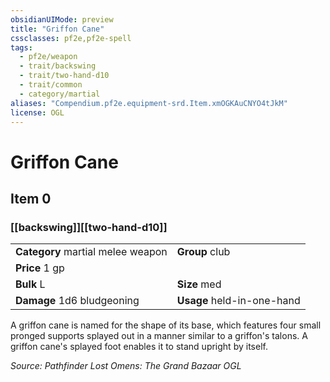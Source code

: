 ```yaml
---
obsidianUIMode: preview
title: "Griffon Cane"
cssclasses: pf2e,pf2e-spell
tags:
  - pf2e/weapon
  - trait/backswing
  - trait/two-hand-d10
  - trait/common
  - category/martial
aliases: "Compendium.pf2e.equipment-srd.Item.xmOGKAuCNYO4tJkM"
license: OGL
---
```

# Griffon Cane
## Item 0
### [[backswing]][[two-hand-d10]]

|  |  |
| -- | -- |
| **Category** martial melee weapon | **Group** club |
| **Price** 1 gp |  |
| **Bulk** L | **Size** med |
| **Damage** 1d6 bludgeoning  | **Usage** held-in-one-hand |



A griffon cane is named for the shape of its base, which features four small pronged supports splayed out in a manner similar to a griffon's talons. A griffon cane's splayed foot enables it to stand upright by itself.

*Source: Pathfinder Lost Omens: The Grand Bazaar*
*OGL*